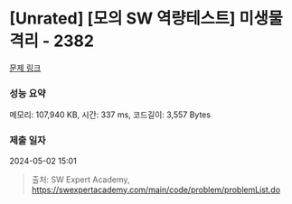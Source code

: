 # [Unrated] [모의 SW 역량테스트] 미생물 격리 - 2382 

[문제 링크](https://swexpertacademy.com/main/code/problem/problemDetail.do?contestProbId=AV597vbqAH0DFAVl) 

### 성능 요약

메모리: 107,940 KB, 시간: 337 ms, 코드길이: 3,557 Bytes

### 제출 일자

2024-05-02 15:01



> 출처: SW Expert Academy, https://swexpertacademy.com/main/code/problem/problemList.do